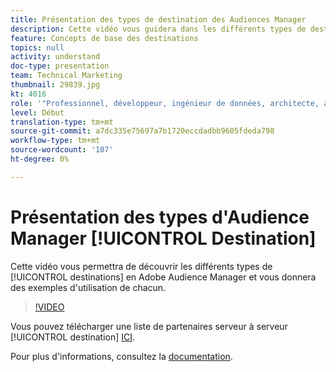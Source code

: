 ```yaml
---
title: Présentation des types de destination des Audiences Manager
description: Cette vidéo vous guidera dans les différents types de destinations de Adobe Audience Manager et vous donnera des exemples d'utilisation de chacune d'elles.
feature: Concepts de base des destinations
topics: null
activity: understand
doc-type: presentation
team: Technical Marketing
thumbnail: 29839.jpg
kt: 4016
role: '"Professionnel, développeur, ingénieur de données, architecte, architecte de données, administrateur, responsable"'
level: Début
translation-type: tm+mt
source-git-commit: a7dc335e75697a7b1720eccdadbb9605fdeda798
workflow-type: tm+mt
source-wordcount: '107'
ht-degree: 0%

---
```



# Présentation des types d&#39;Audience Manager [!UICONTROL Destination]

Cette vidéo vous permettra de découvrir les différents types de [!UICONTROL destinations] en Adobe Audience Manager et vous donnera des exemples d&#39;utilisation de chacun.

>[!VIDEO](https://video.tv.adobe.com/v/29839/?quality=12)

Vous pouvez télécharger une liste de partenaires serveur à serveur [!UICONTROL destination] [ICI](https://docs.adobe.com/help/en/audience-manager/user-guide/overview/gdpr/assets/AAM-Partners-October2019.xlsx).

Pour plus d&#39;informations, consultez la [documentation](https://docs.adobe.com/content/help/en/audience-manager/user-guide/features/destinations/destinations.html).
